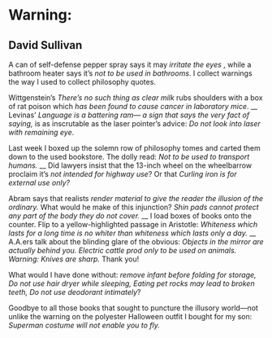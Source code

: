 # Warning:
## David Sullivan
A can of self-defense pepper spray says it may
 _irritate the eyes_ , while a bathroom heater says it’s
 _not to be used in bathrooms_. I collect warnings
the way I used to collect philosophy quotes.

Wittgenstein’s _There’s no such thing_
 _as clear milk_ rubs shoulders with a box
of rat poison which _has been found_
 _to cause cancer in laboratory mice_.
 __
Levinas’ _Language is a battering ram—_
 _a sign that says the very fact of saying,_
is as inscrutable as the laser pointer’s advice:
 _Do not look into laser with remaining eye_.

Last week I boxed up the solemn row
of philosophy tomes and carted them down
to the used bookstore. The dolly read:
 _Not to be used to transport humans._
 __
Did lawyers insist that the 13-inch wheel
on the wheelbarrow proclaim it’s
 _not intended for highway use_? Or that
 _Curling iron is for external use only?_

Abram says that realists _render material_
 _to give the reader the illusion of the ordinary._
What would he make of this injunction? _Shin pads_
 _cannot protect any part of the body they do not cover._
 __
I load boxes of books onto the counter. Flip
to a yellow-highlighted passage in Aristotle:
 _Whiteness which lasts for a long time is no whiter_
 _than whiteness which lasts only a day._
 __
A.A.ers talk about the blinding glare of the obvious:
 _Objects in the mirror are actually behind you._
 _Electric cattle prod only to be used on animals._
 _Warning: Knives are sharp._ Thank you!

What would I have done without: _remove infant_
 _before folding for storage, Do not use hair dryer_
 _while sleeping, Eating pet rocks may lead to broken teeth,_
 _Do not use deodorant intimately_?

Goodbye to all those books that sought to puncture
the illusory world—not unlike the warning on the
polyester Halloween outfit I bought for my son:
 _Superman costume will not enable you to fly._